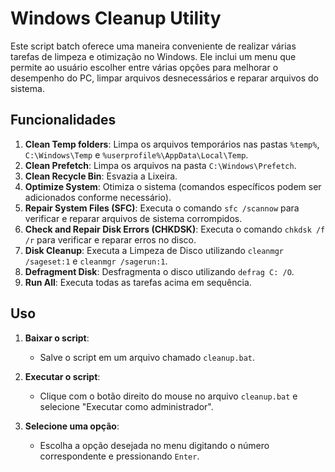 # Windows Cleanup Utility

Este script batch oferece uma maneira conveniente de realizar várias tarefas de limpeza e otimização no Windows. Ele inclui um menu que permite ao usuário escolher entre várias opções para melhorar o desempenho do PC, limpar arquivos desnecessários e reparar arquivos do sistema.

## Funcionalidades

1. **Clean Temp folders**: Limpa os arquivos temporários nas pastas `%temp%`, `C:\Windows\Temp` e `%userprofile%\AppData\Local\Temp`.
2. **Clean Prefetch**: Limpa os arquivos na pasta `C:\Windows\Prefetch`.
3. **Clean Recycle Bin**: Esvazia a Lixeira.
4. **Optimize System**: Otimiza o sistema (comandos específicos podem ser adicionados conforme necessário).
5. **Repair System Files (SFC)**: Executa o comando `sfc /scannow` para verificar e reparar arquivos de sistema corrompidos.
6. **Check and Repair Disk Errors (CHKDSK)**: Executa o comando `chkdsk /f /r` para verificar e reparar erros no disco.
7. **Disk Cleanup**: Executa a Limpeza de Disco utilizando `cleanmgr /sageset:1` e `cleanmgr /sagerun:1`.
8. **Defragment Disk**: Desfragmenta o disco utilizando `defrag C: /O`.
9. **Run All**: Executa todas as tarefas acima em sequência.

## Uso

1. **Baixar o script**:
   - Salve o script em um arquivo chamado `cleanup.bat`.

2. **Executar o script**:
   - Clique com o botão direito do mouse no arquivo `cleanup.bat` e selecione "Executar como administrador".

3. **Selecione uma opção**:
   - Escolha a opção desejada no menu digitando o número correspondente e pressionando `Enter`.

